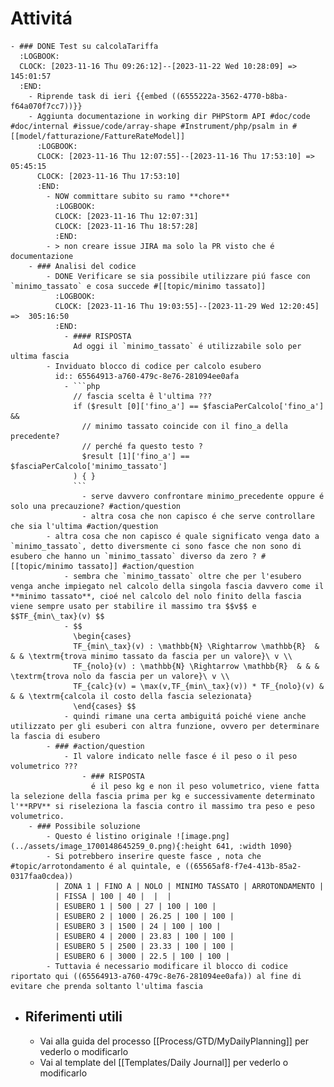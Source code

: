 # Attivitá
	- ### DONE Test su calcolaTariffa
	  :LOGBOOK:
	  CLOCK: [2023-11-16 Thu 09:26:12]--[2023-11-22 Wed 10:28:09] =>  145:01:57
	  :END:
		- Riprende task di ieri {{embed ((6555222a-3562-4770-b8ba-f64a070f7cc7))}}
		- Aggiunta documentazione in working dir PHPStorm API #doc/code #doc/internal #issue/code/array-shape #Instrument/php/psalm in #[[model/fatturazione/FattureRateModel]]
		  :LOGBOOK:
		  CLOCK: [2023-11-16 Thu 12:07:55]--[2023-11-16 Thu 17:53:10] =>  05:45:15
		  CLOCK: [2023-11-16 Thu 17:53:10]
		  :END:
			- NOW committare subito su ramo **chore**
			  :LOGBOOK:
			  CLOCK: [2023-11-16 Thu 12:07:31]
			  CLOCK: [2023-11-16 Thu 18:57:28]
			  :END:
			- > non creare issue JIRA ma solo la PR visto che é documentazione
		- ### Analisi del codice
			- DONE Verificare se sia possibile utilizzare piú fasce con `minimo_tassato` e cosa succede #[[topic/minimo tassato]]
			  :LOGBOOK:
			  CLOCK: [2023-11-16 Thu 19:03:55]--[2023-11-29 Wed 12:20:45] =>  305:16:50
			  :END:
				- #### RISPOSTA
				  Ad oggi il `minimo_tassato` é utilizzabile solo per ultima fascia
			- Inviduato blocco di codice per calcolo esubero
			  id:: 65564913-a760-479c-8e76-281094ee0afa
				- ```php
				  // fascia scelta ê l'ultima ???
				  if ($result [0]['fino_a'] == $fasciaPerCalcolo['fino_a'] &&
				  	// minimo tassato coincide con il fino_a della precedente?
				  	// perché fa questo testo ?
				  	$result [1]['fino_a'] == $fasciaPerCalcolo['minimo_tassato']
				  ) { }
				  ```
					- serve davvero confrontare minimo_precedente oppure é solo una precauzione? #action/question
					- altra cosa che non capisco é che serve controllare che sia l'ultima #action/question
			- altra cosa che non capisco é quale significato venga dato a `minimo_tassato`, detto diversmente ci sono fasce che non sono di esubero che hanno un `minimo_tassato` diverso da zero ? #[[topic/minimo tassato]] #action/question
				- sembra che `minimo_tassato` oltre che per l'esubero venga anche impiegato nel calcolo della singola fascia davvero come il **minimo tassato**, cioé nel calcolo del nolo finito della fascia viene sempre usato per stabilire il massimo tra $$v$$ e $$TF_{min\_tax}(v) $$
				- $$
				  \begin{cases}
				  TF_{min\_tax}(v) : \mathbb{N} \Rightarrow \mathbb{R}  & & & \textrm{trova minimo tassato da fascia per un valore}\ v \\
				  TF_{nolo}(v) : \mathbb{N} \Rightarrow \mathbb{R}  & & & \textrm{trova nolo da fascia per un valore}\ v \\
				  TF_{calc}(v) = \max(v,TF_{min\_tax}(v)) * TF_{nolo}(v) & & & \textrm{calcola il costo della fascia selezionata}
				  \end{cases} $$
				- quindi rimane una certa ambiguitá poiché viene anche utilizzato per gli esuberi con altra funzione, ovvero per determinare la fascia di esubero
			- ### #action/question
				- Il valore indicato nelle fasce é il peso o il peso volumetrico ???
					- ### RISPOSTA
					  é il peso kg e non il peso volumetrico, viene fatta la selezione della fascia prima per kg e successivamente determinato l'**RPV** si riseleziona la fascia contro il massimo tra peso e peso volumetrico.
		- ### Possibile soluzione
			- Questo é listino originale ![image.png](../assets/image_1700148645259_0.png){:height 641, :width 1090}
			- Si potrebbero inserire queste fasce , nota che #topic/arrotondamento é al quintale, e ((65565af8-f7e4-413b-85a2-0317faa0cdea))
			  | ZONA 1 | FINO A | NOLO | MINIMO TASSATO | ARROTONDAMENTO |
			  | FISSA | 100 | 40 |  |  |
			  | ESUBERO 1 | 500 | 27 | 100 | 100 |
			  | ESUBERO 2 | 1000 | 26.25 | 100 | 100 |
			  | ESUBERO 3 | 1500 | 24 | 100 | 100 |
			  | ESUBERO 4 | 2000 | 23.83 | 100 | 100 |
			  | ESUBERO 5 | 2500 | 23.33 | 100 | 100 |
			  | ESUBERO 6 | 3000 | 22.5 | 100 | 100 |
			- Tuttavia é necessario modificare il blocco di codice riportato qui ((65564913-a760-479c-8e76-281094ee0afa)) al fine di evitare che prenda soltanto l'ultima fascia
- ## Riferimenti utili
	- Vai alla guida del processo [[Process/GTD/MyDailyPlanning]] per vederlo o modificarlo
	- Vai al template del [[Templates/Daily Journal]] per vederlo o modificarlo